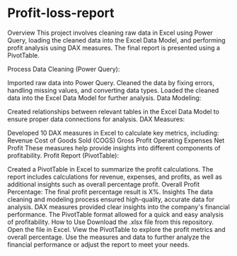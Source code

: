 # Profit-loss-report
Overview
This project involves cleaning raw data in Excel using Power Query, loading the cleaned data into the Excel Data Model, and performing profit analysis using DAX measures. The final report is presented using a PivotTable.

Process
Data Cleaning (Power Query):

Imported raw data into Power Query.
Cleaned the data by fixing errors, handling missing values, and converting data types.
Loaded the cleaned data into the Excel Data Model for further analysis.
Data Modeling:

Created relationships between relevant tables in the Excel Data Model to ensure proper data connections for analysis.
DAX Measures:

Developed 10 DAX measures in Excel to calculate key metrics, including:
Revenue
Cost of Goods Sold (COGS)
Gross Profit
Operating Expenses
Net Profit
These measures help provide insights into different components of profitability.
Profit Report (PivotTable):

Created a PivotTable in Excel to summarize the profit calculations.
The report includes calculations for revenue, expenses, and profits, as well as additional insights such as overall percentage profit.
Overall Profit Percentage: The final profit percentage result is X%.
Insights
The data cleaning and modeling process ensured high-quality, accurate data for analysis.
DAX measures provided clear insights into the company's financial performance.
The PivotTable format allowed for a quick and easy analysis of profitability.
How to Use
Download the .xlsx file from this repository.
Open the file in Excel.
View the PivotTable to explore the profit metrics and overall percentage.
Use the measures and data to further analyze the financial performance or adjust the report to meet your needs.
